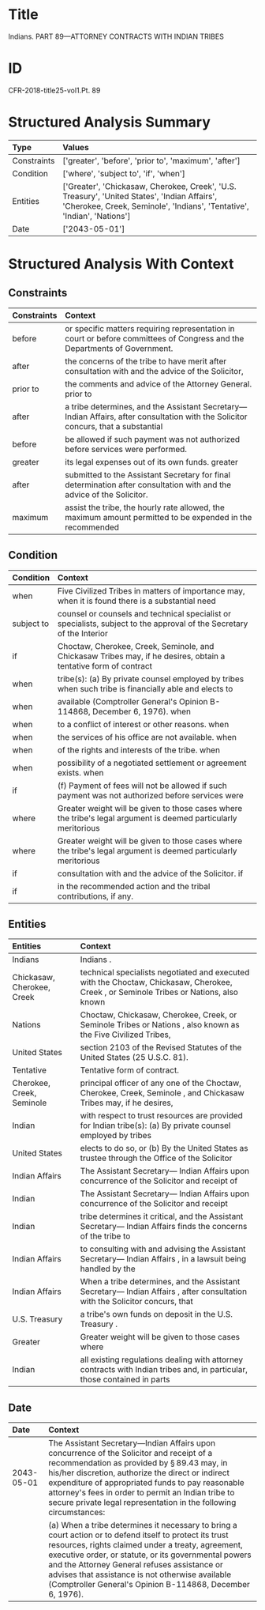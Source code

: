 # Title

 Indians. PART 89—ATTORNEY CONTRACTS WITH INDIAN TRIBES


# ID

 CFR-2018-title25-vol1.Pt. 89


# Structured Analysis Summary

| Type        | Values                                                                                                                                                                  |
|:------------|:------------------------------------------------------------------------------------------------------------------------------------------------------------------------|
| Constraints | ['greater', 'before', 'prior to', 'maximum', 'after']                                                                                                                   |
| Condition   | ['where', 'subject to', 'if', 'when']                                                                                                                                   |
| Entities    | ['Greater', 'Chickasaw, Cherokee, Creek', 'U.S. Treasury', 'United States', 'Indian Affairs', 'Cherokee, Creek, Seminole', 'Indians', 'Tentative', 'Indian', 'Nations'] |
| Date        | ['2043-05-01']                                                                                                                                                          |


# Structured Analysis With Context

 


## Constraints

| Constraints   | Context                                                                                                                                 |
|:--------------|:----------------------------------------------------------------------------------------------------------------------------------------|
| before        | or specific matters requiring representation in court or before  committees of Congress and the Departments of Government.              |
| after         | the concerns of the tribe to have merit after consultation with and the advice of the Solicitor,                                        |
| prior to      | the comments and advice of the Attorney General. prior to                                                                               |
| after         | a tribe determines, and the Assistant Secretary&#8212;Indian Affairs, after consultation with the Solicitor concurs, that a substantial |
| before        | be allowed if such payment was not authorized before  services were performed.                                                          |
| greater       | its legal expenses out of its own funds. greater                                                                                        |
| after         | submitted to the Assistant Secretary for final determination after  consultation with and the advice of the Solicitor.                  |
| maximum       | assist the tribe, the hourly rate allowed, the maximum amount permitted to be expended in the recommended                               |


## Condition

| Condition   | Context                                                                                                               |
|:------------|:----------------------------------------------------------------------------------------------------------------------|
| when        | Five Civilized Tribes in matters of importance may, when it is found there is a substantial need                      |
| subject to  | counsel or counsels and technical specialist or specialists, subject to the approval of the Secretary of the Interior |
| if          | Choctaw, Cherokee, Creek, Seminole, and Chickasaw Tribes may, if he desires, obtain a tentative form of contract      |
| when        | tribe(s): (a) By private counsel employed by tribes when such tribe is financially able and elects to                 |
| when        | available (Comptroller General's Opinion B-114868, December 6, 1976). when                                            |
| when        | to a conflict of interest or other reasons. when                                                                      |
| when        | the services of his office are not available. when                                                                    |
| when        | of the rights and interests of the tribe. when                                                                        |
| when        | possibility of a negotiated settlement or agreement exists. when                                                      |
| if          | (f) Payment of fees will not be allowed  if such payment was not authorized before services were                      |
| where       | Greater weight will be given to those cases  where the tribe's legal argument is deemed particularly meritorious      |
| where       | Greater weight will be given to those cases  where the tribe's legal argument is deemed particularly meritorious      |
| if          | consultation with and the advice of the Solicitor. if                                                                 |
| if          | in the recommended action and the tribal contributions, if  any.                                                      |


## Entities

| Entities                   | Context                                                                                                                                |
|:---------------------------|:---------------------------------------------------------------------------------------------------------------------------------------|
| Indians                    | Indians .                                                                                                                              |
| Chickasaw, Cherokee, Creek | technical specialists negotiated and executed with the Choctaw, Chickasaw, Cherokee, Creek , or Seminole Tribes or Nations, also known |
| Nations                    | Choctaw, Chickasaw, Cherokee, Creek, or Seminole Tribes or Nations , also known as the Five Civilized Tribes,                          |
| United States              | section 2103 of the Revised Statutes of the United States  (25 U.S.C. 81).                                                             |
| Tentative                  | Tentative  form of contract.                                                                                                           |
| Cherokee, Creek, Seminole  | principal officer of any one of the Choctaw, Cherokee, Creek, Seminole , and Chickasaw Tribes may, if he desires,                      |
| Indian                     | with respect to trust resources are provided for Indian tribe(s): (a) By private counsel employed by tribes                            |
| United States              | elects to do so, or (b) By the United States as trustee through the Office of the Solicitor                                            |
| Indian Affairs             | The Assistant Secretary&#8212; Indian Affairs upon concurrence of the Solicitor and receipt of                                         |
| Indian                     | The Assistant Secretary&#8212; Indian Affairs upon concurrence of the Solicitor and receipt                                            |
| Indian                     | tribe determines it critical, and the Assistant Secretary&#8212; Indian Affairs finds the concerns of the tribe to                     |
| Indian Affairs             | to consulting with and advising the Assistant Secretary&#8212; Indian Affairs , in a lawsuit being handled by the                      |
| Indian Affairs             | When a tribe determines, and the Assistant Secretary&#8212; Indian Affairs , after consultation with the Solicitor concurs, that       |
| U.S. Treasury              | a tribe's own funds on deposit in the U.S. Treasury .                                                                                  |
| Greater                    | Greater weight will be given to those cases where                                                                                      |
| Indian                     | all existing regulations dealing with attorney contracts with Indian tribes and, in particular, those contained in parts               |


## Date

| Date       | Context                                                                                                                                                                                                                                                                                                                                                                                            |
|:-----------|:---------------------------------------------------------------------------------------------------------------------------------------------------------------------------------------------------------------------------------------------------------------------------------------------------------------------------------------------------------------------------------------------------|
| 2043-05-01 | The Assistant Secretary&#8212;Indian Affairs upon concurrence of the Solicitor and receipt of a recommendation as provided by &#167;&#8201;89.43 may, in his/her discretion, authorize the direct or indirect expenditure of appropriated funds to pay reasonable attorney's fees in order to permit an Indian tribe to secure private legal representation in the following circumstances:        |
|            |               (a) When a tribe determines it necessary to bring a court action or to defend itself to protect its trust resources, rights claimed under a treaty, agreement, executive order, or statute, or its governmental powers and the Attorney General refuses assistance or advises that assistance is not otherwise available (Comptroller General's Opinion B-114868, December 6, 1976). |


